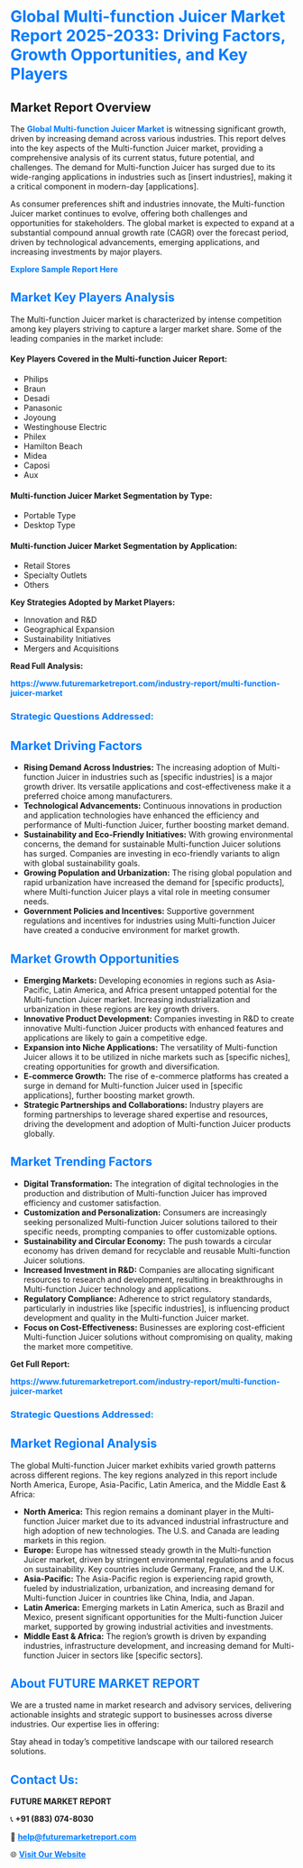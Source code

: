 <h1 style="color: #007BFF;">Global Multi-function Juicer Market Report 2025-2033: Driving Factors, Growth Opportunities, and Key Players</h1>

<section id="overview">
<h2>Market Report Overview</h2>
<p>The <a href="https://www.futuremarketreport.com/industry-report/multi-function-juicer-market" style="color: #007BFF; text-decoration: none;"><strong>Global Multi-function Juicer Market</strong></a> is witnessing significant growth, driven by increasing demand across various industries. This report delves into the key aspects of the Multi-function Juicer market, providing a comprehensive analysis of its current status, future potential, and challenges. The demand for Multi-function Juicer has surged due to its wide-ranging applications in industries such as [insert industries], making it a critical component in modern-day [applications].</p>
<p>As consumer preferences shift and industries innovate, the Multi-function Juicer market continues to evolve, offering both challenges and opportunities for stakeholders. The global market is expected to expand at a substantial compound annual growth rate (CAGR) over the forecast period, driven by technological advancements, emerging applications, and increasing investments by major players.</p>
</section>

<section id="overview">
<p><a href="https://www.futuremarketreport.com/request-sample/reportId=60927" style="color: #007BFF; text-decoration: none;"><strong>Explore Sample Report Here</strong></a></p>
</section>

<section id="key-players">
<h2 style="color: #007BFF;">Market Key Players Analysis</h2>
<p>The Multi-function Juicer market is characterized by intense competition among key players striving to capture a larger market share. Some of the leading companies in the market include:</p>
<h4>Key Players Covered in the Multi-function Juicer Report:</h4>
<ul><li>Philips</li><li>Braun</li><li>Desadi</li><li>Panasonic</li><li>Joyoung</li><li>Westinghouse Electric</li><li>Philex</li><li>Hamilton Beach</li><li>Midea</li><li>Caposi</li><li>Aux</li></ul>
<h4>Multi-function Juicer Market Segmentation by Type:</h4>
<ul><li>Portable Type</li><li>Desktop Type</li></ul>

<h4>Multi-function Juicer Market Segmentation by Application:</h4>
<ul><li>Retail Stores</li><li>Specialty Outlets</li><li>Others</li></ul>
<p><strong>Key Strategies Adopted by Market Players:</strong></p>
<ul>
<li>Innovation and R&D</li>
<li>Geographical Expansion</li>
<li>Sustainability Initiatives</li>
<li>Mergers and Acquisitions</li>
</ul>
</section>

<section>
<p><strong>Read Full Analysis: </strong></p><a href="https://www.futuremarketreport.com/industry-report/multi-function-juicer-market" style="color: #007BFF; text-decoration: none;"><strong>https://www.futuremarketreport.com/industry-report/multi-function-juicer-market</strong></a>
<h3 style="color: #007BFF;">Strategic Questions Addressed:</h3>
</section>

<section id="driving-factors">
<h2 style="color: #007BFF;">Market Driving Factors</h2>
<ul>
<li><strong>Rising Demand Across Industries:</strong> The increasing adoption of Multi-function Juicer in industries such as [specific industries] is a major growth driver. Its versatile applications and cost-effectiveness make it a preferred choice among manufacturers.</li>
<li><strong>Technological Advancements:</strong> Continuous innovations in production and application technologies have enhanced the efficiency and performance of Multi-function Juicer, further boosting market demand.</li>
<li><strong>Sustainability and Eco-Friendly Initiatives:</strong> With growing environmental concerns, the demand for sustainable Multi-function Juicer solutions has surged. Companies are investing in eco-friendly variants to align with global sustainability goals.</li>
<li><strong>Growing Population and Urbanization:</strong> The rising global population and rapid urbanization have increased the demand for [specific products], where Multi-function Juicer plays a vital role in meeting consumer needs.</li>
<li><strong>Government Policies and Incentives:</strong> Supportive government regulations and incentives for industries using Multi-function Juicer have created a conducive environment for market growth.</li>
</ul>
</section>

<section id="growth-opportunities">
<h2 style="color: #007BFF;">Market Growth Opportunities</h2>
<ul>
<li><strong>Emerging Markets:</strong> Developing economies in regions such as Asia-Pacific, Latin America, and Africa present untapped potential for the Multi-function Juicer market. Increasing industrialization and urbanization in these regions are key growth drivers.</li>
<li><strong>Innovative Product Development:</strong> Companies investing in R&D to create innovative Multi-function Juicer products with enhanced features and applications are likely to gain a competitive edge.</li>
<li><strong>Expansion into Niche Applications:</strong> The versatility of Multi-function Juicer allows it to be utilized in niche markets such as [specific niches], creating opportunities for growth and diversification.</li>
<li><strong>E-commerce Growth:</strong> The rise of e-commerce platforms has created a surge in demand for Multi-function Juicer used in [specific applications], further boosting market growth.</li>
<li><strong>Strategic Partnerships and Collaborations:</strong> Industry players are forming partnerships to leverage shared expertise and resources, driving the development and adoption of Multi-function Juicer products globally.</li>
</ul>
</section>

<section id="trending-factors">
<h2 style="color: #007BFF;">Market Trending Factors</h2>
<ul>
<li><strong>Digital Transformation:</strong> The integration of digital technologies in the production and distribution of Multi-function Juicer has improved efficiency and customer satisfaction.</li>
<li><strong>Customization and Personalization:</strong> Consumers are increasingly seeking personalized Multi-function Juicer solutions tailored to their specific needs, prompting companies to offer customizable options.</li>
<li><strong>Sustainability and Circular Economy:</strong> The push towards a circular economy has driven demand for recyclable and reusable Multi-function Juicer solutions.</li>
<li><strong>Increased Investment in R&D:</strong> Companies are allocating significant resources to research and development, resulting in breakthroughs in Multi-function Juicer technology and applications.</li>
<li><strong>Regulatory Compliance:</strong> Adherence to strict regulatory standards, particularly in industries like [specific industries], is influencing product development and quality in the Multi-function Juicer market.</li>
<li><strong>Focus on Cost-Effectiveness:</strong> Businesses are exploring cost-efficient Multi-function Juicer solutions without compromising on quality, making the market more competitive.</li>
</ul>
</section>

<section>
<p><strong>Get Full Report: </strong></p><a href="https://www.futuremarketreport.com/industry-report/multi-function-juicer-market" style="color: #007BFF; text-decoration: none;"><strong>https://www.futuremarketreport.com/industry-report/multi-function-juicer-market</strong></a>
<h3 style="color: #007BFF;">Strategic Questions Addressed:</h3>
</section>


<section id="regional-analysis">
<h2 style="color: #007BFF;">Market Regional Analysis</h2>
<p>The global Multi-function Juicer market exhibits varied growth patterns across different regions. The key regions analyzed in this report include North America, Europe, Asia-Pacific, Latin America, and the Middle East & Africa:</p>
<ul>
<li><strong>North America:</strong> This region remains a dominant player in the Multi-function Juicer market due to its advanced industrial infrastructure and high adoption of new technologies. The U.S. and Canada are leading markets in this region.</li>
<li><strong>Europe:</strong> Europe has witnessed steady growth in the Multi-function Juicer market, driven by stringent environmental regulations and a focus on sustainability. Key countries include Germany, France, and the U.K.</li>
<li><strong>Asia-Pacific:</strong> The Asia-Pacific region is experiencing rapid growth, fueled by industrialization, urbanization, and increasing demand for Multi-function Juicer in countries like China, India, and Japan.</li>
<li><strong>Latin America:</strong> Emerging markets in Latin America, such as Brazil and Mexico, present significant opportunities for the Multi-function Juicer market, supported by growing industrial activities and investments.</li>
<li><strong>Middle East & Africa:</strong> The region’s growth is driven by expanding industries, infrastructure development, and increasing demand for Multi-function Juicer in sectors like [specific sectors].</li>
</ul>
</section>

<footer>
<h2 style="color: #007BFF;">About FUTURE MARKET REPORT</h2>
<p>We are a trusted name in market research and advisory services, delivering actionable insights and strategic support to businesses across diverse industries. Our expertise lies in offering:</p>

<p>Stay ahead in today’s competitive landscape with our tailored research solutions.</p>

<h2 style="color: #007BFF;">Contact Us:</h2>
<p><strong>FUTURE MARKET REPORT</strong></p>
<p>📞 <strong>+91 (883) 074-8030</strong></p>
<p>📧 <strong><a href="mailto:help@futuremarketreport.com" style="color: #007BFF;">help@futuremarketreport.com</a></strong></p>
<p>🌐 <strong><a href="https://www.futuremarketreport.com/" style="color: #007BFF;">Visit Our Website</a></strong></p>
</footer>